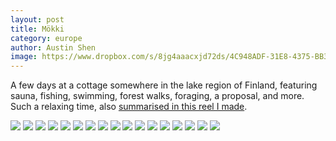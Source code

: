 ```yaml
---
layout: post
title: Mökki
category: europe
author: Austin Shen
image: https://www.dropbox.com/s/8jg4aaacxjd72ds/4C948ADF-31E8-4375-BB36-7AD9B04DD543-567-000001127F3EEB46.JPG?raw=1
---
```

A few days at a cottage somewhere in the lake region of Finland, featuring sauna, fishing, swimming, forest walks, foraging, a proposal, and more. Such a relaxing time, also <a href='https://www.instagram.com/p/CsoobVLJI3W/'>summarised in this reel I made</a>.

<div class='gallery' style='align-items: center'>
  <img src='https://www.dropbox.com/s/ykqn05xs1b1wpkx/1B0F42CA-1B37-4CE6-8011-9064E229B52B-567-000001101EBE551D.jpg?raw=1'>
  <img src='https://www.dropbox.com/s/i1cx1w192vyhiuw/2D4BBDB7-C932-4290-A3A4-6A5A7970BB02-567-000001110DE40659.JPG?raw=1'>
  <img src='https://www.dropbox.com/s/8i4scbhzxi49dnm/2E5D00FF-D90B-4AFA-9C46-5EFDD2DE55EA-567-0000010F075EF80A.jpg?raw=1'>
  <img src='https://www.dropbox.com/s/vuyhtj7bibe2e6g/3AF0777B-47F2-40EA-B3D9-D20202F746DB-567-0000010EEFC4682C.jpg?raw=1'>
  <img src='https://www.dropbox.com/s/8jg4aaacxjd72ds/4C948ADF-31E8-4375-BB36-7AD9B04DD543-567-000001127F3EEB46.JPG?raw=1'>
  <img src='https://www.dropbox.com/s/4ak4jyoyj593arb/9BAB0B97-8A84-4B9D-A798-60559A01E60A-567-0000011186B45225.jpg?raw=1'>
  <img src='https://www.dropbox.com/s/wc5zkek6ng6059h/46F1337B-6E00-4806-95C8-E9063AE673F6-567-000001109F8569F7.JPG?raw=1'>
  <img src='https://www.dropbox.com/s/wm4xmdas9svqij8/51E168C3-35D1-4F51-AFA5-4DB4D0EE514D-567-00000110E2D3CEF7.JPG?raw=1'>
  <img src='https://www.dropbox.com/s/ctnrkotfasiq8gs/8545F275-9EBA-42D9-953D-347330B86DCA-567-00000111ADB0907D.JPG?raw=1'>
  <img src='https://www.dropbox.com/s/zade52vl7grz7k3/202618A1-6898-4836-BACB-9A33696C6C86-567-0000011119D213D9.JPG?raw=1'>
  <img src='https://www.dropbox.com/s/1j4l4ii5fduhdui/73510867-A294-499D-867C-DE57078486EA-567-00000112280ED866.JPG?raw=1'>
  <img src='https://www.dropbox.com/s/61g2bsaktmbzr1e/ADD02CF5-9166-4B4C-B3C4-7170C5AD3D49-567-000001107C8C9868.JPG?raw=1'>
  <img src='https://www.dropbox.com/s/a0f1m456c9xgx2x/BFEFBA83-3B14-43CA-BA7B-8F4516AA1A54-567-0000011195196C02.JPG?raw=1'>
  <img src='https://www.dropbox.com/s/s6wvpi0j95830js/C1F7CC96-7AE7-41C5-B0A8-4920F6A71C5B-567-00000111A0A046FB.JPG?raw=1'>
  <img src='https://www.dropbox.com/s/qmbijkbohcyo8o3/E27C0ABB-5F05-4206-85F3-9BE1E9B96C47-567-00000110D12CEBB3.JPG?raw=1'>
  <img src='https://www.dropbox.com/s/jy14jjboes1at11/F0F8267E-34B7-432E-8FB8-6F258DB4AD79-567-0000010FB672340F.JPG?raw=1'>
  <img src='https://www.dropbox.com/s/64vvcuombdv24q9/F19E4B2F-63A7-49E7-B8E9-3403DE585B6A-567-0000010F5A0B8FCB.JPG?raw=1'>
</div>